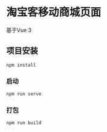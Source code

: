 # 淘宝客移动商城页面
基于Vue 3

## 项目安装
```
npm install
```

### 启动
```
npm run serve
```

### 打包
```
npm run build
```

